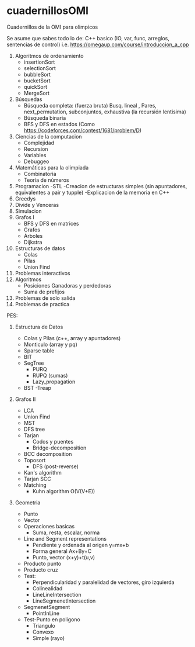 # cuadernillosOMI

Cuadernillos de la OMI para olimpicos

Se asume que sabes todo lo de: C++ basico (IO, var, func, arreglos, sentencias de control) i.e. https://omegaup.com/course/introduccion_a_cpp


1) Algoritmos de ordenamiento
	- insertionSort
	- selectionSort
	- bubbleSort
	- bucketSort
	- quickSort
	- MergeSort
2) Búsquedas 
   - Búsqueda completa: (fuerza bruta) Busq. lineal , Pares, next_permutation, subconjuntos, exhaustiva (la recursión lentisima)
   - Búsqueda binaria
   - BFS y DFS en estados (Como https://codeforces.com/contest/1681/problem/D)
3) Ciencias de la computacion
	- Complejidad
	- Recursion
	- Variables
	- Debuggeo
5) Matemáticas para la olimpiada
    - Combinatoria
    - Teoría de números 
6) Programacion
	-STL
	-Creacion de estructuras simples (sin apuntadores, equivalentes a pair y tupple)
	-Explicacion de la memoria en C++
5) Greedys
6) Divide y Venceras  
7) Simulacion 
8) Grafos I
    - BFS y DFS en matrices     
    - Grafos
    - Árboles
    - Dijkstra
9) Estructuras de datos
	- Colas
	- Pilas
	- Union Find
10) Problemas interactivos
11) Algoritmos
	- Posiciones Ganadoras y perdedoras
	- Suma de prefijos
12) Problemas de solo salida
13) Problemas de practica

PES:
1) Estructura de Datos
    - Colas y Pilas (c++, array y apuntadores)
    - Monticulo (array y pq)
    - Sparse table
    - BIT
    - SegTree
        - PURQ
        - RUPQ (sumas)
        - Lazy_propagation
    - BST
    -Treap


2) Grafos II
    - LCA
    - Union Find
    - MST
    - DFS tree
    - Tarjan
        - Codos y puentes
        - Bridge-decomposition
	- BCC decomposition
    - Toposort
         - DFS (post-reverse)
	 - Kan's algorithm
    - Tarjan SCC
    - Matching
         - Kuhn algorithm O(V(V+E))

3) Geometria
    - Punto
    - Vector
    - Operaciones basicas
         - Suma, resta, escalar, norma
    - Line and Segment representations
         - Pendiente y ordenada al origen y=mx+b
         - Forma general Ax+By+C
         - Punto, vector (x+y)+t(u,v)
    - Producto punto
    - Producto cruz
    - Test:
        - Perpendicularidad y paralelidad de vectores, giro izquierda
        - Colinealidad
        - LineLineIntersection
        - LineSegmenetIntersection
	- SegmenetSegment
        - PointInLine
    - Test-Punto en poligono
        - Triangulo
        - Convexo
        - Simple (rayo)	
    
